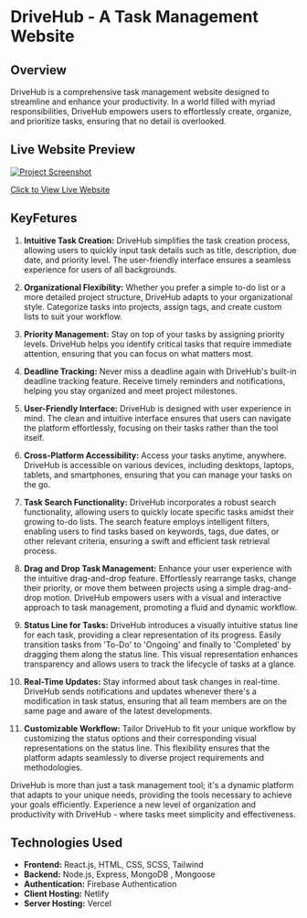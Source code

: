 # DriveHub - A Task Management Website

## Overview

DriveHub is a comprehensive task management website designed to streamline and enhance your productivity. In a world filled with myriad responsibilities, DriveHub empowers users to effortlessly create, organize, and prioritize tasks, ensuring that no detail is overlooked.

## Live Website Preview

[![Project Screenshot](https://github.com/Nahid4306053/drivehub-client/blob/main/public/full_web_preview.jpg)](https://doDriveHub.netlify.app/)

[Click to View Live Website](https://doDriveHub.netlify.app/)

## KeyFetures

1. **Intuitive Task Creation:** DriveHub simplifies the task creation process, allowing users to quickly input task details such as title, description, due date, and priority level. The user-friendly interface ensures a seamless experience for users of all backgrounds.

2. **Organizational Flexibility:** Whether you prefer a simple to-do list or a more detailed project structure, DriveHub adapts to your organizational style. Categorize tasks into projects, assign tags, and create custom lists to suit your workflow.

3. **Priority Management:** Stay on top of your tasks by assigning priority levels. DriveHub helps you identify critical tasks that require immediate attention, ensuring that you can focus on what matters most.

4. **Deadline Tracking:** Never miss a deadline again with DriveHub's built-in deadline tracking feature. Receive timely reminders and notifications, helping you stay organized and meet project milestones.

5. **User-Friendly Interface:** DriveHub is designed with user experience in mind. The clean and intuitive interface ensures that users can navigate the platform effortlessly, focusing on their tasks rather than the tool itself.

6. **Cross-Platform Accessibility:** Access your tasks anytime, anywhere. DriveHub is accessible on various devices, including desktops, laptops, tablets, and smartphones, ensuring that you can manage your tasks on the go.

7. **Task Search Functionality:** DriveHub incorporates a robust search functionality, allowing users to quickly locate specific tasks amidst their growing to-do lists. The search feature employs intelligent filters, enabling users to find tasks based on keywords, tags, due dates, or other relevant criteria, ensuring a swift and efficient task retrieval process.

8. **Drag and Drop Task Management:** Enhance your user experience with the intuitive drag-and-drop feature. Effortlessly rearrange tasks, change their priority, or move them between projects using a simple drag-and-drop motion. DriveHub empowers users with a visual and interactive approach to task management, promoting a fluid and dynamic workflow.

9. **Status Line for Tasks:** DriveHub introduces a visually intuitive status line for each task, providing a clear representation of its progress. Easily transition tasks from 'To-Do' to 'Ongoing' and finally to 'Completed' by dragging them along the status line. This visual representation enhances transparency and allows users to track the lifecycle of tasks at a glance.

10. **Real-Time Updates:** Stay informed about task changes in real-time. DriveHub sends notifications and updates whenever there's a modification in task status, ensuring that all team members are on the same page and aware of the latest developments.

11. **Customizable Workflow:** Tailor DriveHub to fit your unique workflow by customizing the status options and their corresponding visual representations on the status line. This flexibility ensures that the platform adapts seamlessly to diverse project requirements and methodologies.

DriveHub is more than just a task management tool; it's a dynamic platform that adapts to your unique needs, providing the tools necessary to achieve your goals efficiently. Experience a new level of organization and productivity with DriveHub - where tasks meet simplicity and effectiveness.

## Technologies Used

- **Frontend:** React.js, HTML, CSS, SCSS, Tailwind
- **Backend:** Node.js, Express, MongoDB , Mongoose
- **Authentication:** Firebase Authentication
- **Client Hosting:** Netlify
- **Server Hosting:** Vercel
